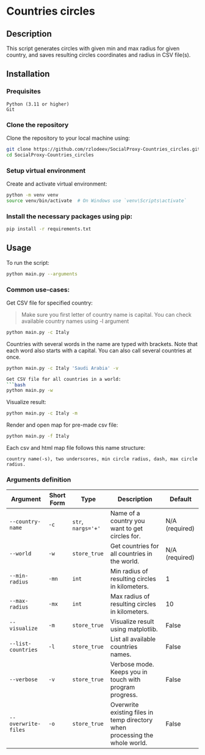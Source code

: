 # Countries circles

## Description
This script generates circles with given min and max radius for given country, and saves resulting circles coordinates
and radius in CSV file(s).

## Installation

### Prequisites
    Python (3.11 or higher)
    Git

### Clone the repository
Clone the repository to your local machine using:

```bash
git clone https://github.com/rzlodeev/SocialProxy-Countries_circles.git
cd SocialProxy-Countries_circles
```

### Setup virtual environment
Create and activate virtual environment:

```bash
python -m venv venv
source venv/bin/activate  # On Windows use `venv\Scripts\activate`
```


### Install the necessary packages using pip:

```bash
pip install -r requirements.txt
```

## Usage

To run the script:
```bash
python main.py --arguments
```

### Common use-cases:

Get CSV file for specified country:
> Make sure you first letter of country name is capital. You can check available country names using -l argument
```bash
python main.py -c Italy
```

Countries with several words in the name are typed with brackets. Note that each word also starts with a capital.
You can also call several countries at once.
```bash
python main.py -c Italy 'Saudi Arabia' -v

Get CSV file for all countries in a world:
```bash
python main.py -w
```

Visualize result:
```bash
python main.py -c Italy -m
```

Render and open map for pre-made csv file:
```bash
python main.py -f Italy
```

Each csv and html map file follows this name structure:

`country name(-s), two underscores, min circle radius, dash, max circle radius.`


### Arguments definition
| Argument | Short Form | Type | Description | Default |
|----------|-------------|------|-------------|---------|
| `--country-name` | `-c` | `str`, `nargs='+'` | Name of a country you want to get circles for. | N/A (required) |
| `--world` | `-w` | `store_true` | Get countries for all countries in the world. | N/A (required) |
| `--min-radius` | `-mn` | `int` | Min radius of resulting circles in kilometers. | 1 |
| `--max-radius` | `-mx` | `int` | Max radius of resulting circles in kilometers. | 10 |
| `--visualize` | `-m` | `store_true` | Visualize result using matplotlib. | False |
| `--list-countries` | `-l` | `store_true` | List all available countries names. | False |
| `--verbose` | `-v` | `store_true` | Verbose mode. Keeps you in touch with program progress. | False |
| `--overwrite-files` | `-o` | `store_true`| Overwrite existing files in temp directory when processing the whole world. | False |


